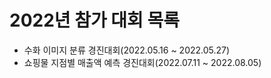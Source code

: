 # 2022년 참가 대회 목록

- 수화 이미지 분류 경진대회(2022.05.16 ~ 2022.05.27)
- 쇼핑물 지점별 매출액 예측 경진대회(2022.07.11 ~ 2022.08.05)